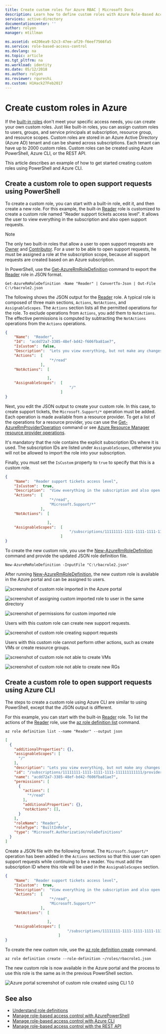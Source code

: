 ```yaml
---
title: Create custom roles for Azure RBAC | Microsoft Docs
description: Learn how to define custom roles with Azure Role-Based Access Control for more precise identity management in your Azure subscription.
services: active-directory
documentationcenter: ''
author: rolyon
manager: mtillman

ms.assetid: e4206ea9-52c3-47ee-af29-f6eef7566fa5
ms.service: role-based-access-control
ms.devlang: na
ms.topic: article
ms.tgt_pltfrm: na
ms.workload: identity
ms.date: 05/12/2018
ms.author: rolyon
ms.reviewer: rqureshi
ms.custom: H1Hack27Feb2017
---
```


# Create custom roles in Azure

If the [built-in roles](built-in-roles.md) don't meet your specific access needs, you can create your own custom roles. Just like built-in roles, you can assign custom roles to users, groups, and service principals at subscription, resource group, and resource scopes. Custom roles are stored in an Azure Active Directory (Azure AD) tenant and can be shared across subscriptions. Each tenant can have up to 2000 custom roles. Custom roles can be created using Azure PowerShell, Azure CLI, or the REST API.

This article describes an example of how to get started creating custom roles using PowerShell and Azure CLI.

## Create a custom role to open support requests using PowerShell

To create a custom role, you can start with a built-in role, edit it, and then create a new role. For this example, the built-in [Reader](built-in-roles.md#reader) role is customized to create a custom role named  "Reader support tickets access level". It allows the user to view everything in the subscription and also open support requests.

> [!NOTE]
> The only two built-in roles that allow a user to open support requests are [Owner](built-in-roles.md#owner) and [Contributor](built-in-roles.md#contributor). For a user to be able to open support requests, he must be assigned a role at the subscription scope, because all support requests are created based on an Azure subscription.

In PowerShell, use the [Get-AzureRmRoleDefinition](/powershell/module/azurerm.resources/get-azurermroledefinition) command to export the [Reader](built-in-roles.md#reader) role in JSON format.

```azurepowershell
Get-AzureRmRoleDefinition -Name "Reader" | ConvertTo-Json | Out-File C:\rbacrole2.json
```

The following shows the JSON output for the [Reader](built-in-roles.md#reader) role. A typical role is composed of three main sections, `Actions`, `NotActions`, and `AssignableScopes`. The `Actions` section lists all the permitted operations for the role. To exclude operations from `Actions`, you add them to `NotActions`. The effective permissions is computed by subtracting the `NotActions` operations from the `Actions` operations.

```json
{
    "Name":  "Reader",
    "Id":  "acdd72a7-3385-48ef-bd42-f606fba81ae7",
    "IsCustom":  false,
    "Description":  "Lets you view everything, but not make any changes.",
    "Actions":  [
                    "*/read"
                ],
    "NotActions":  [

                   ],
    "AssignableScopes":  [
                             "/"
                         ]
}
```

Next, you edit the JSON output to create your custom role. In this case, to create support tickets, the `Microsoft.Support/*` operation must be added. Each operation is made available from a resource provider. To get a list of the operations for a resource provider, you can use the [Get-AzureRmProviderOperation](/powershell/module/azurerm.resources/get-azurermprovideroperation) command or see [Azure Resource Manager resource provider operations](resource-provider-operations.md).

It's mandatory that the role contains the explicit subscription IDs where it is used. The subscription IDs are listed under `AssignableScopes`, otherwise you will not be allowed to import the role into your subscription.

Finally, you must set the `IsCustom` property to `true` to specify that this is a custom role.

```json
{
    "Name":  "Reader support tickets access level",
    "IsCustom":  true,
    "Description":  "View everything in the subscription and also open support requests.",
    "Actions":  [
                    "*/read",
                    "Microsoft.Support/*"
                ],
    "NotActions":  [

                   ],
    "AssignableScopes":  [
                             "/subscriptions/11111111-1111-1111-1111-111111111111"
                         ]
}
```

To create the new custom role, you use the [New-AzureRmRoleDefinition](/powershell/module/azurerm.resources/new-azurermroledefinition) command and provide the updated JSON role definition file.

```azurepowershell
New-AzureRmRoleDefinition -InputFile "C:\rbacrole2.json"
```

After running [New-AzureRmRoleDefinition](/powershell/module/azurerm.resources/new-azurermroledefinition), the new custom role is available in the Azure portal and can be assigned to users.

![screenshot of custom role imported in the Azure portal](./media/custom-roles/18.png)

![screenshot of assigning custom imported role to user in the same directory](./media/custom-roles/19.png)

![screenshot of permissions for custom imported role](./media/custom-roles/20.png)

Users with this custom role can create new support requests.

![screenshot of custom role creating support requests](./media/custom-roles/21.png)

Users with this custom role cannot perform other actions, such as create VMs or create resource groups.

![screenshot of custom role not able to create VMs](./media/custom-roles/22.png)

![screenshot of custom role not able to create new RGs](./media/custom-roles/23.png)

## Create a custom role to open support requests using Azure CLI

The steps to create a custom role using Azure CLI are similar to using PowerShell, except that the JSON output is different.

For this example, you can start with the built-in [Reader](built-in-roles.md#reader) role. To list the actions of the [Reader](built-in-roles.md#reader) role, use the [az role definition list](/cli/azure/role/definition#az_role_definition_list) command.

```azurecli
az role definition list --name "Reader" --output json
```

```json
[
  {
    "additionalProperties": {},
    "assignableScopes": [
      "/"
    ],
    "description": "Lets you view everything, but not make any changes.",
    "id": "/subscriptions/11111111-1111-1111-1111-111111111111/providers/Microsoft.Authorization/roleDefinitions/acdd72a7-3385-48ef-bd42-f606fba81ae7",
    "name": "acdd72a7-3385-48ef-bd42-f606fba81ae7",
    "permissions": [
      {
        "actions": [
          "*/read"
        ],
        "additionalProperties": {},
        "notActions": [],
      }
    ],
    "roleName": "Reader",
    "roleType": "BuiltInRole",
    "type": "Microsoft.Authorization/roleDefinitions"
  }
]
```

Create a JSON file with the following format. The `Microsoft.Support/*` operation has been added in the `Actions` sections so that this user can open support requests while continuing to be a reader. You must add the subscription ID where this role will be used in the `AssignableScopes` section.

```json
{
    "Name":  "Reader support tickets access level",
    "IsCustom":  true,
    "Description":  "View everything in the subscription and also open support requests.",
    "Actions":  [
                    "*/read",
                    "Microsoft.Support/*"
                ],
    "NotActions":  [

                   ],
    "AssignableScopes": [
                            "/subscriptions/11111111-1111-1111-1111-111111111111"
                        ]
}
```

To create the new custom role, use the [az role definition create](/cli/azure/role/definition#az_role_definition_create) command.

```azurecli
az role definition create --role-definition ~/roles/rbacrole1.json
```

The new custom role is now available in the Azure portal and the process to use this role is the same as in the previous PowerShell section.

![Azure portal screenshot of custom role created using CLI 1.0](./media/custom-roles/26.png)


## See also
- [Understand role definitions](role-definitions.md)
- [Manage role-based access control with AzurePowerShell](role-assignments-powershell.md)
- [Manage role-based access control with Azure CLI](role-assignments-cli.md)
- [Manage role-based access control with the REST API](role-assignments-rest.md)
